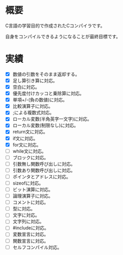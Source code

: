 
# 概要

C言語の学習目的で作成されたCコンパイラです。

自身をコンパイルできるようになることが最終目標です。

# 実績

- [x] 数値の引数をそのまま返却する。
- [x] 足し算引き算に対応。
- [x] 空白に対応。
- [x] 優先度付けカッコと乗除算に対応。
- [x] 単項+/-(負の数値)に対応。
- [x] 比較演算子に対応。
- [x] ;による複数式対応。
- [x] ローカル変数(半角英字一文字)に対応。
- [x] ローカル変数(制限なし)に対応。
- [x] return文に対応。
- [x] if文に対応。
- [x] for文に対応。
- [ ] while文に対応。
- [ ] ブロックに対応。
- [ ] 引数無し関数呼び出しに対応。
- [ ] 引数あり関数呼び出しに対応。
- [ ] ポインタとアドレスに対応。
- [ ] sizeofに対応。
- [ ] ビット演算に対応。
- [ ] 論理演算子に対応。
- [ ] コメントに対応。
- [ ] 型に対応。
- [ ] 文字に対応。
- [ ] 文字列に対応。
- [ ] #includeに対応。
- [ ] 変数宣言に対応。
- [ ] 関数宣言に対応。
- [ ] セルフコンパイル対応。
